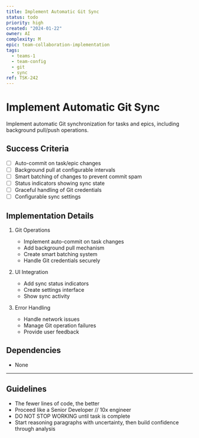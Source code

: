 ```yaml
---
title: Implement Automatic Git Sync
status: todo
priority: high
created: "2024-01-22"
owner: AI
complexity: M
epic: team-collaboration-implementation
tags:
  - teams-1
  - team-config
  - git
  - sync
ref: TSK-242
---
```


# Implement Automatic Git Sync

Implement automatic Git synchronization for tasks and epics, including background pull/push operations.

## Success Criteria

- [ ] Auto-commit on task/epic changes
- [ ] Background pull at configurable intervals
- [ ] Smart batching of changes to prevent commit spam
- [ ] Status indicators showing sync state
- [ ] Graceful handling of Git credentials
- [ ] Configurable sync settings

## Implementation Details

1. Git Operations

   - Implement auto-commit on task changes
   - Add background pull mechanism
   - Create smart batching system
   - Handle Git credentials securely

2. UI Integration

   - Add sync status indicators
   - Create settings interface
   - Show sync activity

3. Error Handling
   - Handle network issues
   - Manage Git operation failures
   - Provide user feedback

## Dependencies

- None

---

## Guidelines

- The fewer lines of code, the better
- Proceed like a Senior Developer // 10x engineer
- DO NOT STOP WORKING until task is complete
- Start reasoning paragraphs with uncertainty, then build confidence through analysis
